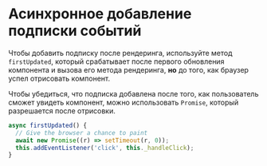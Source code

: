 # Асинхронное добавление подписки событий

Чтобы добавить подписку после рендеринга, используйте метод `firstUpdated`, который срабатывает после первого обновления компонента и вызова его метода рендеринга, **но** до того, как браузер успел отрисовать компонент.

Чтобы убедиться, что подписка добавлена после того, как пользователь сможет увидеть компонент, можно использовать `Promise`, который разрешается после отрисовки.

```js
async firstUpdated() {
  // Give the browser a chance to paint
  await new Promise((r) => setTimeout(r, 0));
  this.addEventListener('click', this._handleClick);
}
```

